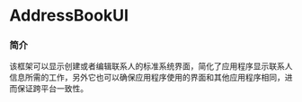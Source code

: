 # AddressBookUI

### 简介

该框架可以显示创建或者编辑联系人的标准系统界面，简化了应用程序显示联系人信息所需的工作，另外它也可以确保应用程序使用的界面和其他应用程序相同，进而保证跨平台一致性。